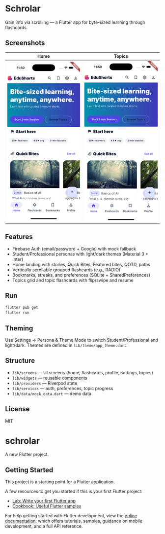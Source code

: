 Schrolar
========

Gain info via scrolling — a Flutter app for byte-sized learning through flashcards.

Screenshots
-----------

| Home | Topics | 
|------|--------|
| ![Home](docs/screenshots/home.png) | ![Topics](docs/screenshots/topics.png) | 

Features
--------
- Firebase Auth (email/password + Google) with mock fallback
- Student/Professional personas with light/dark themes (Material 3 + Inter)
- Home landing with stories, Quick Bites, Featured bites, QOTD, paths
- Vertically scrollable grouped flashcards (e.g., RADIO)
- Bookmarks, streaks, and preferences (SQLite + SharedPreferences)
- Topics grid and topic flashcards with flip/swipe and resume

Run
---
```bash
flutter pub get
flutter run
```

Theming
-------
Use Settings → Persona & Theme Mode to switch Student/Professional and light/dark. Themes are defined in `lib/theme/app_theme.dart`.

Structure
---------
- `lib/screens` — UI screens (home, flashcards, profile, settings, topics)
- `lib/widgets` — reusable components
- `lib/providers` — Riverpod state
- `lib/services` — auth, preferences, topic progress
- `lib/data/mock_data.dart` — demo data

License
-------
MIT

# schrolar

A new Flutter project.

## Getting Started

This project is a starting point for a Flutter application.

A few resources to get you started if this is your first Flutter project:

- [Lab: Write your first Flutter app](https://docs.flutter.dev/get-started/codelab)
- [Cookbook: Useful Flutter samples](https://docs.flutter.dev/cookbook)

For help getting started with Flutter development, view the
[online documentation](https://docs.flutter.dev/), which offers tutorials,
samples, guidance on mobile development, and a full API reference.
